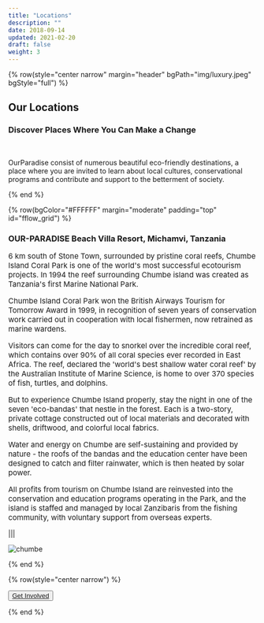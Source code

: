 ```yaml
---
title: "Locations"
description: ""
date: 2018-09-14
updated: 2021-02-20
draft: false
weight: 3
---
```

<!-- section 1 (JP) -->

{% row(style="center narrow" margin="header" bgPath="img/luxury.jpeg" bgStyle="full") %}

## Our Locations

### Discover Places Where You Can Make a Change

<br>

OurParadise consist of numerous beautiful eco-friendly destinations, a place where you are invited to learn about local cultures, conservational programs and contribute and support to the betterment of society.

{% end %}

<!-- section 1 (JP) -->

{% row(bgColor="#FFFFFF" margin="moderate" padding="top" id="fflow_grid") %}

### OUR-PARADISE Beach Villa Resort, Michamvi, Tanzania

<p style='font-size: 15px'>
6 km south of Stone Town, surrounded by pristine coral reefs, Chumbe Island Coral Park is one of the world's most successful ecotourism projects. In 1994 the reef surrounding Chumbe island was created as Tanzania's first Marine National Park.
</p>

<p style='font-size: 15px'>
Chumbe Island Coral Park won the British Airways Tourism for Tomorrow Award in 1999, in recognition of seven years of conservation work carried out in cooperation with local fishermen, now retrained as marine wardens.
</p>

<p style='font-size: 15px'>
Visitors can come for the day to snorkel over the incredible coral reef, which contains over 90% of all coral species ever recorded in East Africa. The reef, declared the 'world's best shallow water coral reef' by the Australian Institute of Marine Science, is home to over 370 species of fish, turtles, and dolphins.
</p>

<p style='font-size: 15px'>
But to experience Chumbe Island properly, stay the night in one of the seven 'eco-bandas' that nestle in the forest. Each is a two-story, private cottage constructed out of local materials and decorated with shells, driftwood, and colorful local fabrics.
</p>

<p style='font-size: 15px'>
Water and energy on Chumbe are self-sustaining and provided by nature - the roofs of the bandas and the education center have been designed to catch and filter rainwater, which is then heated by solar power.
</p>

<p style='font-size: 15px'>
All profits from tourism on Chumbe Island are reinvested into the conservation and education programs operating in the Park, and the island is staffed and managed by local Zanzibaris from the fishing community, with voluntary support from overseas experts.
</p>

|||

![chumbe](img/chumbe_location.jpeg#large)

{% end %}


{% row(style="center narrow") %}

<button>[Get Involved](/protection)</button>

{% end %}